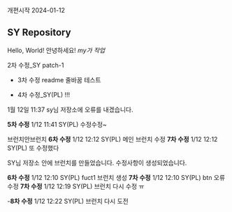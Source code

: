 개편시작 2024-01-12

## SY Repository

Hello, World!
안녕하세요!
_my가 작업_

2차 수정\_SY
patch-1

- 3차 수정 readme 줄바꿈 테스트

- 4차 수정\_SY(PL) !!!

1월 12일 11:37 sy님 저장소에 오류를 내겠습니다.

**5차 수정** 1/12 11:41 SY(PL) 수정수정~

브런치안브런치
**6차 수정** 1/12 12:12 SY(PL) 메인 브런치 수정
**7차 수정** 1/12 12:12 SY(PL) 또 수정했다

SY님 저장소 안에 브런치를 만들었습니다.
수정사항이 생성되었습니다.

**6차 수정** 1/12 12:10 SY(PL) fuct1 브런치 생성
**7차 수정** 1/12 12:10 SY(PL) btn 오류 수정
**7차 수정** 1/12 12:19 SY(PL) 브런치 다시 수정 ㅠ


-**8차 수정** 1/12 12:22 SY(PL) 브런치 다시 도전
